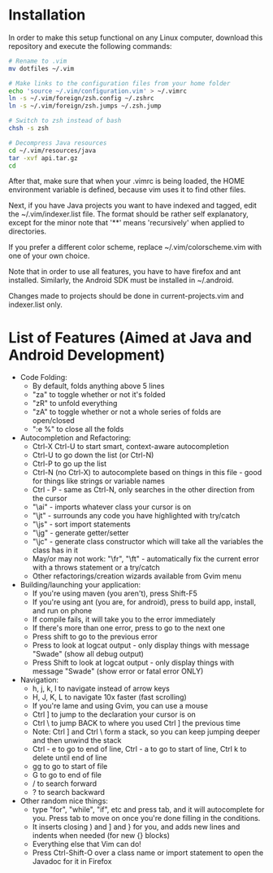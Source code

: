 Installation
============

In order to make this setup functional on any Linux computer, download this repository and execute the following commands:

```bash
# Rename to .vim
mv dotfiles ~/.vim

# Make links to the configuration files from your home folder
echo 'source ~/.vim/configuration.vim' > ~/.vimrc
ln -s ~/.vim/foreign/zsh.config ~/.zshrc
ln -s ~/.vim/foreign/zsh.jumps ~/.zsh.jump

# Switch to zsh instead of bash
chsh -s zsh

# Decompress Java resources
cd ~/.vim/resources/java
tar -xvf api.tar.gz
cd
```

After that, make sure that when your .vimrc is being loaded, the HOME environment variable is defined, because vim uses it to find other files.

Next, if you have Java projects you want to have indexed and tagged, edit the ~/.vim/indexer.list file. 
The format should be rather self explanatory, except for the minor note that '**' means 'recursively' when applied to directories.

If you prefer a different color scheme, replace ~/.vim/colorscheme.vim with one of your own choice.

Note that in order to use all features, you have to have firefox and ant installed.
Similarly, the Android SDK must be installed in ~/.android.

Changes made to projects should be done in current-projects.vim and indexer.list only.

List of Features (Aimed at Java and Android Development)
=======================================================
* Code Folding:
    * By default, folds anything above 5 lines
    * "za" to toggle whether or not it's folded
    * "zR" to unfold everything
    * "zA" to toggle whether or not a whole series of folds are open/closed
    * ":e %" to close all the folds
* Autocompletion and Refactoring:
    * Ctrl-X Ctrl-U to start smart, context-aware autocompletion
    * Ctrl-U to go down the list (or Ctrl-N)
    * Ctrl-P to go up the list
    * Ctrl-N (no Ctrl-X) to autocomplete based on things in this file - good for things like strings or variable names
    * Ctrl - P - same as Ctrl-N, only searches in the other direction from the cursor
    * "\ai" - imports whatever class your cursor is on
    * "\jt" - surrounds any code you have highlighted with try/catch
    * "\js" - sort import statements
    * "\jg" - generate getter/setter
    * "\jc" - generate class constructor which will take all the variables the class has in it
    * May/or may not work: "\fr", "\ft" - automatically fix the current error with a throws statement or a try/catch
    * Other refactorings/creation wizards available from Gvim menu
* Building/launching your application:
    * If you're using maven (you aren't), press Shift-F5
    * If you're using ant (you are, for android), press <F5> to build app, install, and run on phone
    * If compile fails, it will take you to the error immediately
    * If there's more than one error, press <F6> to go to the next one
    * Press shift <F6> to go to the previous error
    * Press <F7> to look at logcat output - only display things with message "Swade" (show all debug output)
    * Press Shift <F7> to look at logcat output - only display things with message "Swade" (show error or fatal error ONLY)
* Navigation:
    * h, j, k, l to navigate instead of arrow keys
    * H, J, K, L to navigate 10x faster (fast scrolling)
    * If you're lame and using Gvim, you can use a mouse
    * Ctrl ] to jump to the declaration your cursor is on
    * Ctrl \ to jump BACK to where you used Ctrl ] the previous time
    * Note: Ctrl ] and Ctrl \ form a stack, so you can keep jumping deeper and then unwind the stack
    * Ctrl - e to go to end of line, Ctrl - a to go to start of line, Ctrl k to delete until end of line
    * gg to go to start of file
    * G to go to end of file
    * / to search forward
    * ? to search backward
* Other random nice things:
    * type "for", "while", "if", etc and press tab, and it will autocomplete for you. Press tab to move on once you're done filling in the conditions.
    * It inserts closing ) and ] and } for you, and adds new lines and indents when needed (for new {} blocks)
    * Everything else that Vim can do!
    * Press Ctrl-Shift-O over a class name or import statement to open the Javadoc for it in Firefox
